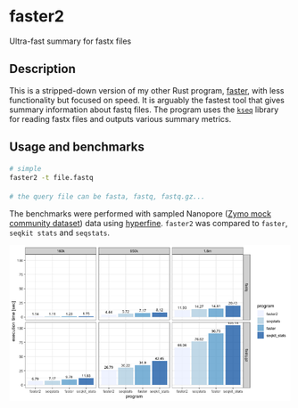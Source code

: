 # faster2
Ultra-fast summary for fastx files

## Description
This is a stripped-down version of my other Rust program, [faster](), with less functionality but focused on speed. It is arguably the fastest tool that gives summary information about fastq files. The program uses the [`kseq`]() library for reading fastx files and outputs various summary metrics.

## Usage and benchmarks

```bash
# simple
faster2 -t file.fastq

# the query file can be fasta, fastq, fastq.gz...
```

The benchmarks were performed with sampled Nanopore ([Zymo mock community dataset](https://github.com/LomanLab/mockcommunity)) data using [hyperfine](https://github.com/sharkdp/hyperfine). `faster2` was compared to `faster`, `seqkit stats` and `seqstats`.

![img](img/zymo.png)
